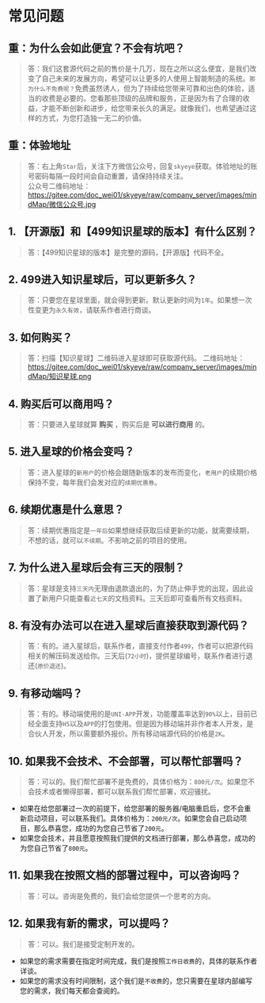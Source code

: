 # 常见问题

## 重：为什么会如此便宜？不会有坑吧？
> 答：我们这套源代码之前的售价是十几万，现在之所以这么便宜，是我们改变了自己未来的发展方向，希望可以让更多的人使用上智能制造的系统。`那为什么不免费呢？`免费虽然诱人，但为了持续给您带来可靠和出色的体验，适当的收费是必要的。您看那些顶级的品牌和服务，正是因为有了合理的收益，才能不断创新和进步，给您带来长久的满足。就像我们，也希望通过这样的方式，为您打造独一无二的价值。

## 重：体验地址
> 答：右上角`Star`后，关注下方微信公众号，回复`skyeye`获取。体验地址的账号密码每隔一段时间会自动重置，请保持持续关注。<br>
公众号二维码地址：https://gitee.com/doc_wei01/skyeye/raw/company_server/images/mindMap/微信公众号.jpg

## 1. 【开源版】和【499知识星球的版本】有什么区别？
> 答：【499知识星球的版本】是完整的源码，【开源版】代码不全。

## 2. 499进入知识星球后，可以更新多久？
> 答：只要您在星球里面，就会得到更新。默认更新时间为`1年`。如果想一次性变更为`永久有效`，请联系作者进行商谈。

## 3. 如何购买？
> 答：扫描【知识星球】二维码进入星球即可获取源代码。
二维码地址：https://gitee.com/doc_wei01/skyeye/raw/company_server/images/mindMap/知识星球.png

## 4. 购买后可以商用吗？
> 答：只要进入星球就算 **购买** ，购买后是 **可以进行商用** 的。

## 5. 进入星球的价格会变吗？
> 答：进入星球的`新用户`的价格会跟随新版本的发布而变化，`老用户`的续期价格保持不变，每年我们会发对应的`续期优惠券`。

## 6. 续期优惠是什么意思？
> 答：续期优惠指定是`一年后`如果想继续获取后续更新的功能，就需要续期，不想的话，就可以`不续期`。不影响之前的项目的使用。

## 7. 为什么进入星球后会有三天的限制？
> 答：星球是支持`三天内`无理由退款退出的，为了防止伸手党的出现，因此设置了新用户只能查看`近七天`的文档资料。三天后即可查看所有文档资料。

## 8. 有没有办法可以在进入星球后直接获取到源代码？
> 答：有的。进入星球后，联系作者，直接支付作者`499`，作者可以把源代码相关的解压码发送给你。三天后(`72小时`)，提供星球编号，联系作者进行退还(`原价退还`)。

## 9. 有移动端吗？
> 答：有的。移动端使用的是`UNI-APP`开发，功能覆盖率达到`90%`以上，目前已经全面支持`H5`以及`APP`的打包使用。但是因为移动端并非作者本人开发，是合伙人开发，所以需要额外报价。所有移动端源代码的价格是`2K`。

## 10. 如果我不会技术、不会部署，可以帮忙部署吗？
> 答：可以的。我们帮忙部署不是免费的，具体价格为：`800元/次`。如果您不会技术或者懒得部署，都可以联系我们帮忙部署，欢迎骚扰。
- 如果在给您部署过一次的前提下，给您部署的服务器/电脑重启后，您不会重新启动项目，可以联系我们。具体价格为：`200元/次`。如果您会自己启动项目，那么恭喜您，成功的为您自己节省了`200元`。
- 如果您会技术，并且愿意按照我们提供的文档进行部署，那么恭喜您，成功的为您自己节省了`800元`。

## 11. 如果我在按照文档的部署过程中，可以咨询吗？
> 答：可以。咨询是免费的，我们会给您提供一个思考的方向。

## 12. 如果我有新的需求，可以提吗？
> 答：可以。我们是接受定制开发的。
- 如果您的需求需要在指定时间完成，我们是按照`工作日收费`的，具体的联系作者详谈。
- 如果您的需求没有时间限制，这个我们是`不收费`的，您只需要在星球内部编写您的需求，我们每天都会查阅的。

